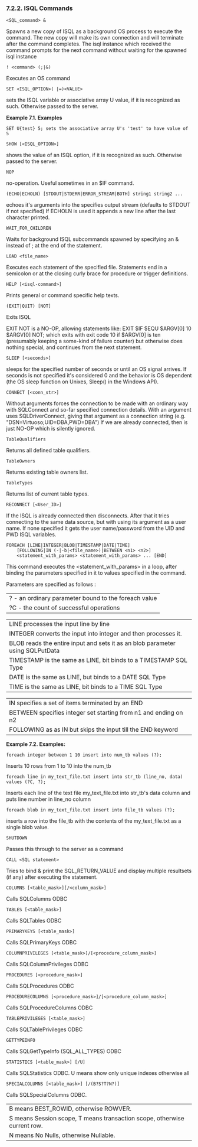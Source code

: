 <div id="isqlcommands" class="section">

<div class="titlepage">

<div>

<div>

### 7.2.2. ISQL Commands

</div>

</div>

</div>

``` programlisting
<SQL_command> &
```

Spawns a new copy of ISQL as a background OS process to execute the
command. The new copy will make its own connection and will terminate
after the command completes. The isql instance which received the
command prompts for the next command without waiting for the spawned
isql instance

``` programlisting
! <command> (;|&)
```

Executes an OS command

``` programlisting
SET <ISQL_OPTION>( |=)<VALUE>
```

sets the ISQL variable or associative array U value, if it is recognized
as such. Otherwise passed to the server.

<div id="id20448" class="example">

**Example 7.1. Examples**

<div class="example-contents">

``` programlisting
SET U{test} 5; sets the associative array U's 'test' to have value of 5
```

</div>

</div>

  

``` programlisting
SHOW [<ISQL_OPTION>]
```

shows the value of an ISQL option, if it is recognized as such.
Otherwise passed to the server.

``` programlisting
NOP
```

no-operation. Useful sometimes in an \$IF command.

``` programlisting
(ECHO|ECHOLN) [STDOUT|STDERR|ERROR_STREAM|BOTH] string1 string2 ...
```

echoes it's arguments into the specifies output stream (defaults to
STDOUT if not specified) If ECHOLN is used it appends a new line after
the last character printed.

``` programlisting
WAIT_FOR_CHILDREN
```

Waits for background ISQL subcommands spawned by specifying an & instead
of ; at the end of the statement.

``` programlisting
LOAD <file_name>
```

Executes each statement of the specified file. Statements end in a
semicolon or at the closing curly brace for procedure or trigger
definitions.

``` programlisting
HELP [<isql-command>]
```

Prints general or command specific help texts.

``` programlisting
(EXIT|QUIT) [NOT]
```

Exits ISQL

EXIT NOT is a NO-OP, allowing statements like: EXIT \$IF \$EQU
\$ARGV\[0\] 10 \$ARGV\[0\] NOT; which exits with exit code 10 if
\$ARGV\[0\] is ten (presumably keeping a some-kind of failure counter)
but otherwise does nothing special, and continues from the next
statement.

``` programlisting
SLEEP [<seconds>]
```

sleeps for the specified number of seconds or until an OS signal
arrives. If seconds is not specified it's considered 0 and the behavior
is OS dependent (the OS sleep function on Unixes, Sleep() in the Windows
API).

``` programlisting
CONNECT [<conn_str>]
```

Without arguments forces the connection to be made with an ordinary way
with SQLConnect and so-far specified connection details. With an
argument uses SQLDriverConnect, giving that argument as a connection
string (e.g. "DSN=Virtuoso;UID=DBA,PWD=DBA") If we are already
connected, then is just NO-OP which is silently ignored.

``` programlisting
TableQualifiers
```

Returns all defined table qualifiers.

``` programlisting
TableOwners
```

Returns existing table owners list.

``` programlisting
TableTypes
```

Returns list of current table types.

``` programlisting
RECONNECT [<User_ID>]
```

If the ISQL is already connected then disconnects. After that it tries
connecting to the same data source, but with using its argument as a
user name. If none specified it gets the user name/password from the UID
and PWD ISQL variables.

``` programlisting
FOREACH [LINE|INTEGER|BLOB|TIMESTAMP|DATE|TIME]
    [FOLLOWING|IN (-|-b|<file_name>)|BETWEEN <n1> <n2>]
    <statement_with_params> <statement_with_params> ... [END]
```

This command executes the \<statement_with_params\> in a loop, after
binding the parameters specified in it to values specified in the
command.

Parameters are specified as follows :

|                                                      |
|------------------------------------------------------|
| ? - an ordinary parameter bound to the foreach value |
| ?C - the count of successful operations              |

|                                                                               |
|-------------------------------------------------------------------------------|
| LINE processes the input line by line                                         |
| INTEGER converts the input into integer and then processes it.                |
| BLOB reads the entire input and sets it as an blob parameter using SQLPutData |
| TIMESTAMP is the same as LINE, bit binds to a TIMESTAMP SQL Type              |
| DATE is the same as LINE, but binds to a DATE SQL Type                        |
| TIME is the same as LINE, bit binds to a TIME SQL Type                        |

|                                                                 |
|-----------------------------------------------------------------|
| IN specifies a set of items terminated by an END                |
| BETWEEN specifies integer set starting from n1 and ending on n2 |
| FOLLOWING as as IN but skips the input till the END keyword     |

<div id="id20495" class="example">

**Example 7.2. Examples:**

<div class="example-contents">

``` programlisting
foreach integer between 1 10 insert into num_tb values (?);
```

Inserts 10 rows from 1 to 10 into the num_tb

``` programlisting
foreach line in my_text_file.txt insert into str_tb (line_no, data) values (?C, ?);
```

Inserts each line of the text file my_text_file.txt into str_tb's data
column and puts line number in line_no column

``` programlisting
foreach blob in my_text_file.txt insert into file_tb values (?);
```

inserts a row into the file_tb with the contents of the my_text_file.txt
as a single blob value.

</div>

</div>

  

``` programlisting
SHUTDOWN
```

Passes this through to the server as a command

``` programlisting
CALL <SQL statement>
```

Tries to bind & print the SQL_RETURN_VALUE and display multiple
resultsets (if any) after executing the statement.

``` programlisting
COLUMNS [<table_mask>][/<column_mask>]
```

Calls SQLColumns ODBC

``` programlisting
TABLES [<table_mask>]
```

Calls SQLTables ODBC

``` programlisting
PRIMARYKEYS [<table_mask>]
```

Calls SQLPrimaryKeys ODBC

``` programlisting
COLUMNPRIVILEGES [<table_mask>]/[<procedure_column_mask>]
```

Calls SQLColumnPrivileges ODBC

``` programlisting
PROCEDURES [<procedure_mask>]
```

Calls SQLProcedures ODBC

``` programlisting
PROCEDURECOLUMNS [<procedure_mask>]/[<procedure_column_mask>]
```

Calls SQLProcedureColumns ODBC

``` programlisting
TABLEPRIVILEGES [<table_mask>]
```

Calls SQLTablePrivileges ODBC

``` programlisting
GETTYPEINFO
```

Calls SQLGetTypeInfo (SQL_ALL_TYPES) ODBC

``` programlisting
STATISTICS [<table_mask>] [/U]
```

Calls SQLStatistics ODBC. U means show only unique indexes otherwise all

``` programlisting
SPECIALCOLUMNS [<table_mask>] [/(B?S?T?N?)]
```

Calls SQLSpecialColumns ODBC.

|                                                                          |
|--------------------------------------------------------------------------|
| B means BEST_ROWID, otherwise ROWVER.                                    |
| S means Session scope, T means transaction scope, otherwise current row. |
| N means No Nulls, otherwise Nullable.                                    |

</div>
